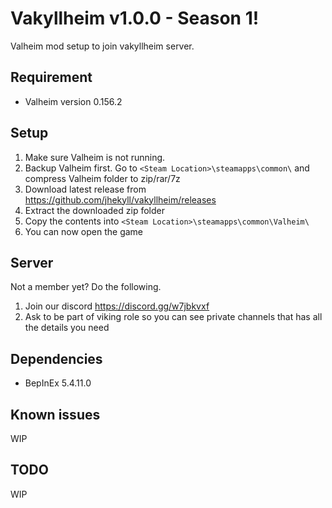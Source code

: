 # Vakyllheim v1.0.0 - Season 1!
Valheim mod setup to join vakyllheim server.


## Requirement
- Valheim version 0.156.2

## Setup
1. Make sure Valheim is not running.
2. Backup Valheim first. Go to `<Steam Location>\steamapps\common\` and compress Valheim folder to zip/rar/7z
3. Download latest release from https://github.com/jhekyll/vakyllheim/releases
4. Extract the downloaded zip folder
5. Copy the contents into `<Steam Location>\steamapps\common\Valheim\`
6. You can now open the game

## Server
Not a member yet? Do the following.
1. Join our discord https://discord.gg/w7jbkvxf
2. Ask to be part of viking role so you can see private channels that has all the details you need

## Dependencies
- BepInEx 5.4.11.0

## Known issues
WIP

## TODO
WIP






